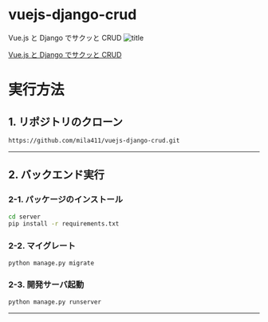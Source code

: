 # vuejs-django-crud

Vue.js と Django でサクッと CRUD
![title](https://github.com/mila411/vuejs-django-crud/blob/master/title.png)

[Vue.js と Django でサクッと CRUD](https://nmomos.com/tips/2019/07/31/vuejs-crud/ "Vue.jsとDjangoでサクッとCRUD")

# 実行方法

## 1. リポジトリのクローン

```bash
https://github.com/mila411/vuejs-django-crud.git
```

---

## 2. バックエンド実行

### 2-1. パッケージのインストール

```bash
cd server
pip install -r requirements.txt
```

### 2-2. マイグレート

```bash
python manage.py migrate
```

### 2-3. 開発サーバ起動

```bash
python manage.py runserver
```

---
